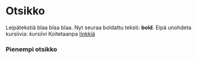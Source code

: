 # Otsikko

Leipätekstiä blaa blaa blaa.
Nyt seuraa boldattu teksti: **bold**.
Eipä unohdeta kursiivia: *kursiivi*
Koitetaanpa [linkkiä](http://google.fi)

### Pienempi otsikko

